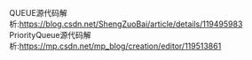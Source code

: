 QUEUE源代码解析:https://blog.csdn.net/ShengZuoBai/article/details/119495983
PriorityQueue源代码解析:https://mp.csdn.net/mp_blog/creation/editor/119513861
